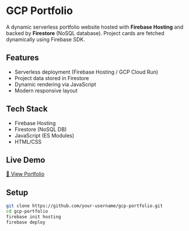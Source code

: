 # GCP Portfolio

A dynamic serverless portfolio website hosted with **Firebase Hosting** and backed by **Firestore** (NoSQL database). Project cards are fetched dynamically using Firebase SDK.

## Features

- Serverless deployment (Firebase Hosting / GCP Cloud Run)
- Project data stored in Firestore
- Dynamic rendering via JavaScript
- Modern responsive layout

## Tech Stack

- Firebase Hosting
- Firestore (NoSQL DB)
- JavaScript (ES Modules)
- HTML/CSS

## Live Demo

[🔗 View Portfolio](https://gcp-portofilio.web.app)

## Setup

```bash
git clone https://github.com/your-username/gcp-portfolio.git
cd gcp-portfolio
firebase init hosting
firebase deploy
```
